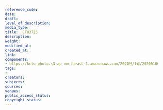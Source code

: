 ```yaml
---
reference_code: 
date: 
draft: 
level_of_description: 
media_type: 
title: _CTU3725
description: 
weight: 
modified_at: 
created_at: 
link: 
components:
- https://kctu-photo.s3.ap-northeast-2.amazonaws.com/2020년/1월/20200106_마사회+고+문중원+기수+죽음의+진상규명과+책임자+처벌+위한+시민대책위원회+청와대+상여+행진/_CTU3725.jpg
tags:
- 
creators: 
subjects: 
sources: 
venues: 
public_access_status: 
copyright_status: 
---
```

